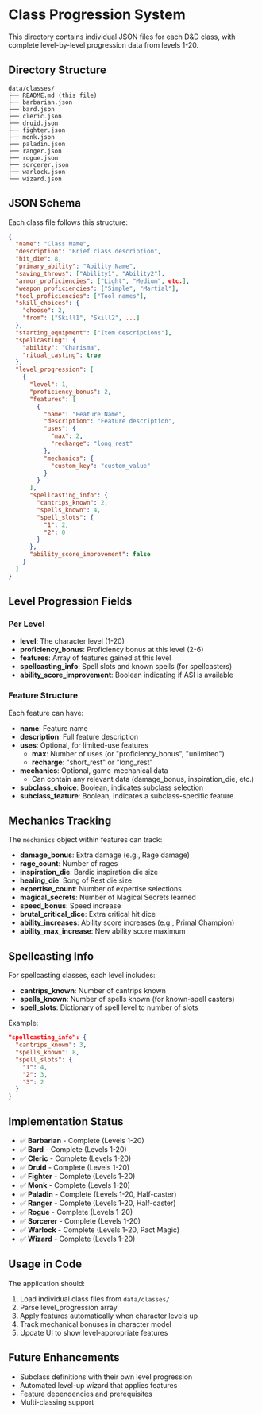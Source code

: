 # Class Progression System

This directory contains individual JSON files for each D&D class, with complete level-by-level progression data from levels 1-20.

## Directory Structure

```
data/classes/
├── README.md (this file)
├── barbarian.json
├── bard.json
├── cleric.json
├── druid.json
├── fighter.json
├── monk.json
├── paladin.json
├── ranger.json
├── rogue.json
├── sorcerer.json
├── warlock.json
└── wizard.json
```

## JSON Schema

Each class file follows this structure:

```json
{
  "name": "Class Name",
  "description": "Brief class description",
  "hit_die": 8,
  "primary_ability": "Ability Name",
  "saving_throws": ["Ability1", "Ability2"],
  "armor_proficiencies": ["Light", "Medium", etc.],
  "weapon_proficiencies": ["Simple", "Martial"],
  "tool_proficiencies": ["Tool names"],
  "skill_choices": {
    "choose": 2,
    "from": ["Skill1", "Skill2", ...]
  },
  "starting_equipment": ["Item descriptions"],
  "spellcasting": {
    "ability": "Charisma",
    "ritual_casting": true
  },
  "level_progression": [
    {
      "level": 1,
      "proficiency_bonus": 2,
      "features": [
        {
          "name": "Feature Name",
          "description": "Feature description",
          "uses": {
            "max": 2,
            "recharge": "long_rest"
          },
          "mechanics": {
            "custom_key": "custom_value"
          }
        }
      ],
      "spellcasting_info": {
        "cantrips_known": 2,
        "spells_known": 4,
        "spell_slots": {
          "1": 2,
          "2": 0
        }
      },
      "ability_score_improvement": false
    }
  ]
}
```

## Level Progression Fields

### Per Level
- **level**: The character level (1-20)
- **proficiency_bonus**: Proficiency bonus at this level (2-6)
- **features**: Array of features gained at this level
- **spellcasting_info**: Spell slots and known spells (for spellcasters)
- **ability_score_improvement**: Boolean indicating if ASI is available

### Feature Structure
Each feature can have:
- **name**: Feature name
- **description**: Full feature description
- **uses**: Optional, for limited-use features
  - **max**: Number of uses (or "proficiency_bonus", "unlimited")
  - **recharge**: "short_rest" or "long_rest"
- **mechanics**: Optional, game-mechanical data
  - Can contain any relevant data (damage_bonus, inspiration_die, etc.)
- **subclass_choice**: Boolean, indicates subclass selection
- **subclass_feature**: Boolean, indicates a subclass-specific feature

## Mechanics Tracking

The `mechanics` object within features can track:
- **damage_bonus**: Extra damage (e.g., Rage damage)
- **rage_count**: Number of rages
- **inspiration_die**: Bardic inspiration die size
- **healing_die**: Song of Rest die size
- **expertise_count**: Number of expertise selections
- **magical_secrets**: Number of Magical Secrets learned
- **speed_bonus**: Speed increase
- **brutal_critical_dice**: Extra critical hit dice
- **ability_increases**: Ability score increases (e.g., Primal Champion)
- **ability_max_increase**: New ability score maximum

## Spellcasting Info

For spellcasting classes, each level includes:
- **cantrips_known**: Number of cantrips known
- **spells_known**: Number of spells known (for known-spell casters)
- **spell_slots**: Dictionary of spell level to number of slots

Example:
```json
"spellcasting_info": {
  "cantrips_known": 3,
  "spells_known": 8,
  "spell_slots": {
    "1": 4,
    "2": 3,
    "3": 2
  }
}
```

## Implementation Status

- ✅ **Barbarian** - Complete (Levels 1-20)
- ✅ **Bard** - Complete (Levels 1-20)
- ✅ **Cleric** - Complete (Levels 1-20)
- ✅ **Druid** - Complete (Levels 1-20)
- ✅ **Fighter** - Complete (Levels 1-20)
- ✅ **Monk** - Complete (Levels 1-20)
- ✅ **Paladin** - Complete (Levels 1-20, Half-caster)
- ✅ **Ranger** - Complete (Levels 1-20, Half-caster)
- ✅ **Rogue** - Complete (Levels 1-20)
- ✅ **Sorcerer** - Complete (Levels 1-20)
- ✅ **Warlock** - Complete (Levels 1-20, Pact Magic)
- ✅ **Wizard** - Complete (Levels 1-20)

## Usage in Code

The application should:
1. Load individual class files from `data/classes/`
2. Parse level_progression array
3. Apply features automatically when character levels up
4. Track mechanical bonuses in character model
5. Update UI to show level-appropriate features

## Future Enhancements

- Subclass definitions with their own level progression
- Automated level-up wizard that applies features
- Feature dependencies and prerequisites
- Multi-classing support
